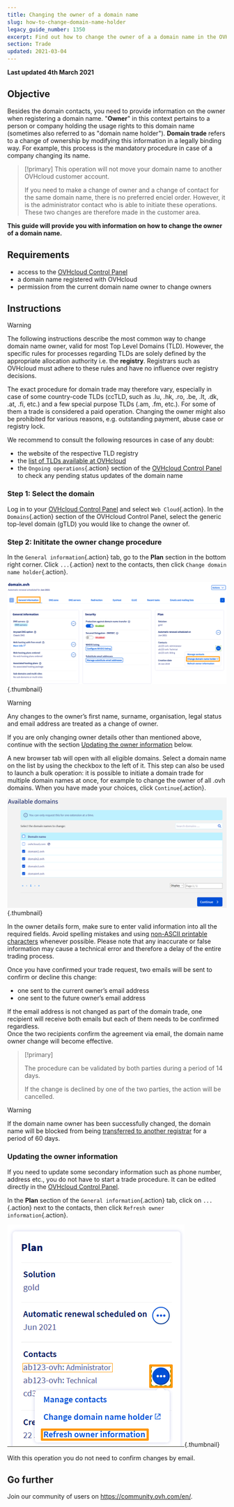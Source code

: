 ```yaml
---
title: Changing the owner of a domain name
slug: how-to-change-domain-name-holder
legacy_guide_number: 1350
excerpt: Find out how to change the owner of a a domain name in the OVHcloud Control Panel
section: Trade
updated: 2021-03-04
---
```


**Last updated 4th March 2021**

## Objective

Besides the domain contacts, you need to provide information on the owner when registering a domain name. "**Owner**" in this context pertains to a person or company holding the usage rights to this domain name (sometimes also referred to as "domain name holder"). **Domain trade** refers to a change of ownership by modifying this information in a legally binding way. For example, this process is the mandatory procedure in case of a company changing its name.

> [!primary]
>This operation will not move your domain name to another OVHcloud customer account.
>
> If you need to make a change of owner and a change of contact for the same domain name, there is no preferred enciel order. However, it is the administrator contact who is able to initiate these operations. These two changes are therefore made in the customer area.

**This guide will provide you with information on how to change the owner of a domain name.**

## Requirements

- access to the [OVHcloud Control Panel](https://ca.ovh.com/auth/?action=gotomanager&from=https://www.ovh.com.au/&ovhSubsidiary=au)
- a domain name registered with OVHcloud
- permission from the current domain name owner to change owners


## Instructions

> [!warning]
>
> The following instructions describe the most common way to change domain name owner, valid for most Top Level Domains (TLD). However, the specific rules for processes regarding TLDs are solely defined by the appropriate allocation authority i.e. the **registry**. Registrars such as OVHcloud must adhere to these rules and have no influence over registry decisions.
>
> The exact procedure for domain trade may therefore vary, especially in case of some country-code TLDs (ccTLD, such as .lu, .hk, .ro, .be, .lt, .dk, .at, .fi, etc.) and a few special purpose TLDs (.am, .fm, etc.). For some of them a trade is considered a paid operation. Changing the owner might also be prohibited for various reasons, e.g. outstanding payment, abuse case or registry lock. 
>
> We recommend to consult the following resources in case of any doubt:
>
> - the website of the respective TLD registry
> - the [list of TLDs available at OVHcloud](https://www.ovhcloud.com/en-au/domains/tld/)
> - the `Ongoing operations`{.action} section of the [OVHcloud Control Panel](https://ca.ovh.com/auth/?action=gotomanager&from=https://www.ovh.com.au/&ovhSubsidiary=au) to check any pending status updates of the domain name

### Step 1: Select the domain

Log in to your [OVHcloud Control Panel](https://ca.ovh.com/auth/?action=gotomanager&from=https://www.ovh.com.au/&ovhSubsidiary=au) and select `Web Cloud`{.action}. In the `Domains`{.action} section of the OVHcloud Control Panel, select the generic top-level domain (gTLD) you would like to change the owner of.

### Step 2: Inititate the owner change procedure

In the `General information`{.action} tab, go to the **Plan** section in the bottom right corner. Click `...`{.action} next to the contacts, then click `Change domain name holder`{.action}.

![changing owner](images/3652-2.png){.thumbnail}

> [!warning]
>
> Any changes to the owner’s first name, surname, organisation, legal status and email address are treated as a change of owner.
> 
> If you are only changing owner details other than mentioned above, continue with the section [Updating the owner information](#updateownerinformation) below.

A new browser tab will open with all eligible domains. Select a domain name on the list by using the checkbox to the left of it. This step can also be used to launch a bulk operation: it is possible to initiate a domain trade for multiple domain names at once, for example to change the owner of all .ovh domains. When you have made your choices, click `Continue`{.action}.

![changing owner](images/3657.PNG){.thumbnail}

In the owner details form, make sure to enter valid information into all the required fields. Avoid spelling mistakes and using [non-ASCII printable characters](http://facweb.cs.depaul.edu/sjost/it212/documents/ascii-pr.htm) whenever possible. Please note that any inaccurate or false information may cause a technical error and therefore a delay of the entire trading process. 

Once you have confirmed your trade request, two emails will be sent to confirm or decline this change:

- one sent to the current owner’s email address
- one sent to the future owner’s email address

If the email address is not changed as part of the domain trade, one recipient will receive both emails but each of them needs to be confirmed regardless.
<br>Once the two recipients confirm the agreement via email, the domain name owner change will become effective.

> [!primary]
>
> The procedure can be validated by both parties during a period of 14 days.
> 
> If the change is declined by one of the two parties, the action will be cancelled.

> [!warning]
>
> If the domain name owner has been successfully changed, the domain name will be blocked from being [transferred to another registrar](../outgoing-transfer-of-generic-or-geographical-domain-name/) for a period of 60 days. 

### Updating the owner information <a name="updateownerinformation"></a>

If you need to update some secondary information such as phone number, address etc., you do not have to start a trade procedure. It can be edited directly in the [OVHcloud Control Panel](https://ca.ovh.com/auth/?action=gotomanager&from=https://www.ovh.com.au/&ovhSubsidiary=au).

In the **Plan** section of the `General information`{.action} tab, click on `...`{.action} next to the contacts, then click `Refresh owner information`{.action}.

![changing owner](images/3658.png){.thumbnail}

With this operation you do not need to confirm changes by email.

## Go further

Join our community of users on https://community.ovh.com/en/.

